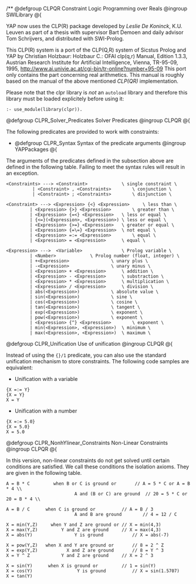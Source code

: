 
/** @defgroup CLPQR Constraint Logic Programming over Reals
@ingroup SWILibrary
@{

YAP now uses the CLP(R) package developed by <em>Leslie De Koninck</em>,
K.U. Leuven as part of a thesis with supervisor Bart Demoen and daily
advisor Tom Schrijvers, and distributed with SWI-Prolog.

This CLP(R) system is a port of the CLP(Q,R) system of Sicstus Prolog
and YAP by Christian Holzbaur: Holzbaur C.: OFAI clp(q,r) Manual,
Edition 1.3.3, Austrian Research Institute for Artificial
Intelligence, Vienna, TR-95-09, 1995,
<http://www.ai.univie.ac.at/cgi-bin/tr-online?number+95-09> This
port only contains the part concerning real arithmetics. This manual
is roughly based on the manual of the above mentioned  *CLP(QR)*
implementation.

Please note that the clpr library is <em>not</em> an
`autoload` library and therefore this library must be loaded
explicitely before using it:

~~~~~
:- use_module(library(clpr)).
~~~~~

 @defgroup CLPR_Solver_Predicates Solver Predicates
@ingroup CLPQR
@{


The following predicates are provided to work with constraints:

 
* @defgroup CLPR_Syntax Syntax of the predicate arguments
@ingroup YAPPackages
@{


The arguments of the predicates defined in the subsection above are
defined in the following table. Failing to meet the syntax rules will
result in an exception.

~~~~~
<Constraints> ---> <Constraint>				\ single constraint \
	      | <Constraint> , <Constraints>		\ conjunction \
	      | <Constraint> ; <Constraints>		\ disjunction \

<Constraint> ---> <Expression> {<} <Expression>		\ less than \
	     | <Expression> {>} <Expression>		\ greater than \
	     | <Expression> {=<} <Expression>	\ less or equal \
	     | {<=}(<Expression>, <Expression>)	\ less or equal \
	     | <Expression> {>=} <Expression>	\ greater or equal \
	     | <Expression> {=\=} <Expression>	\ not equal \
	     | <Expression> =:= <Expression>		\ equal \
	     | <Expression> = <Expression>		\ equal \

<Expression> --->  <Variable>				\ Prolog variable \
	     | <Number>				\ Prolog number (float, integer) \
	     | +<Expression>				\ unary plus \
	     | -<Expression>				\ unary minus \
	     | <Expression> + <Expression>		\ addition \
	     | <Expression> - <Expression>		\ substraction \
	     | <Expression> * <Expression>		\ multiplication \
	     | <Expression> / <Expression>		\ division \
	     | abs(<Expression>)			\ absolute value \
	     | sin(<Expression>)			\ sine \
	     | cos(<Expression>)			\ cosine \
	     | tan(<Expression>)			\ tangent \
	     | exp(<Expression>)			\ exponent \
	     | pow(<Expression>)			\ exponent \
	     | <Expression> {^} <Expression>		\ exponent \
	     | min(<Expression>, <Expression>)	\ minimum \
	     | max(<Expression>, <Expression>)	\ maximum \
~~~~~


  @defgroup CLPR_Unification Use of unification
@ingroup CLPQR
@{

Instead of using the `{}/1` predicate, you can also use the standard
unification mechanism to store constraints. The following code samples
are equivalent:

+ Unification with a variable

~~~~~
{X =:= Y}
{X = Y}
X = Y
~~~~~

+ Unification with a number

~~~~~
{X =:= 5.0}
{X = 5.0}
X = 5.0
~~~~~




  @defgroup CLPR_NonhYlinear_Constraints Non-Linear Constraints
@ingroup CLPQR
@{


In this version, non-linear constraints do not get solved until certain
conditions are satisfied. We call these conditions the isolation axioms.
They are given in the following table.

~~~~~
A = B * C         when B or C is ground	or		 // A = 5 * C or A = B * 4 \\
	                      A and (B or C) are ground	 // 20 = 5 * C or 20 = B * 4 \\

A = B / C      when C is ground or			// A = B / 3 
	                      A and B are ground		// 4 = 12 / C 

X = min(Y,Z)     when Y and Z are ground or	// X = min(4,3) 
X = max(Y,Z)         Y and Z are ground		// X = max(4,3) 
X = abs(Y)                Y is ground			// X = abs(-7) 

X = pow(Y,Z)   when X and Y are ground or		// 8 = 2 ^ Z 
X = exp(Y,Z)           X and Z are ground		// 8 = Y ^ 3 
X = Y ^ Z            Y and Z are ground		// X = 2 ^ 3 

X = sin(Y)	    when X is ground or			// 1 = sin(Y) 
X = cos(Y)	               Y is ground			// X = sin(1.5707) 
X = tan(Y)
~~~~~
